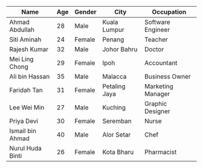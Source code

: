 | Name              | Age | Gender | City          | Occupation         |
|-------------------|-----|--------|---------------|--------------------|
| Ahmad Abdullah    | 28  | Male   | Kuala Lumpur  | Software Engineer  |
| Siti Aminah       | 24  | Female | Penang        | Teacher            |
| Rajesh Kumar      | 32  | Male   | Johor Bahru   | Doctor             |
| Mei Ling Chong    | 29  | Female | Ipoh          | Accountant         |
| Ali bin Hassan    | 35  | Male   | Malacca       | Business Owner     |
| Faridah Tan       | 31  | Female | Petaling Jaya | Marketing Manager  |
| Lee Wei Min       | 27  | Male   | Kuching       | Graphic Designer   |
| Priya Devi        | 30  | Female | Seremban      | Nurse              |
| Ismail bin Ahmad  | 40  | Male   | Alor Setar    | Chef               |
| Nurul Huda Binti  | 26  | Female | Kota Bharu    | Pharmacist         |
